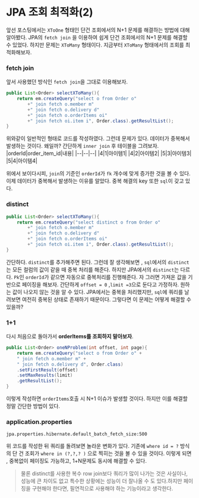 # JPA 조회 최적화(2)
앞선 포스팅에서는 ```XToOne``` 형태인 단건 조회에서의 N+1 문제를 해결하는 방법에 대해 알아봤다. JPA의 ```fetch join``` 을 이용하여 쉽게 단건 조회에서의 N+1 문제를 해결할 수 있었다. 하지만 문제는 ```XToMany``` 형태이다. 지금부터 ```XToMany``` 형태에서의 조회를 최적화해보자.

### fetch join
앞서 사용했던 방식인 ```fetch join```을 그대로 이용해보자.
```java
public List<Order> selectXToMany(){
	return em.createQuery("select o from Order o"
		+" join fetch o.member m" 
		+" join fetch o.delivery d"
		+" join fetch o.orderItems oi"
		+" join fetch oi.item i", Order.class).getResultList();
}
```
위와같이 일반적인 형태로 코드를 작성하였다. 그런데 문제가 있다. 데이터가 중복해서 발생하는 것이다. 왜일까?
간단하게 ```inner join``` 후 테이블을 그려보자.
|orderId|order_item_id|내용|
|--|--|--|
|4|1|아이템1|
|4|2|아이템2|
|5|3|아이템3|
|5|4|아이템4|


위에서 보이다시피, ```join```의 기준인 ```orderId```가 ```fk``` 개수에 맞게 증가한 것을 볼 수 있다. 이제 데이터가 중복해서 발생하는 이유를 알았다. 중복 해결의 key 또한 ```sql```이 갖고 있다.
### distinct
```java
public List<Order> selectXToMany(){
	return em.createQuery("select distinct o from Order o"
		+" join fetch o.member m" 
		+" join fetch o.delivery d"
		+" join fetch o.orderItems oi"
		+" join fetch oi.item i", Order.class).getResultList();
}
```
간단하다. ```distinct```를 추가해주면 된다. 그런데 잘 생각해보면 , ```sql```에서의 ```distinct```는 모든 컬럼의 값이 같을 때 중복 처리를 해준다. 하지만 JPA에서의 ```distinct```는 다르다. ```Pk```인 ```orderId```가 같으면 자동으로 중복처리를 진행해준다. 자 그러면 가져온 값을 기반으로 페이징을 해보자.
간단하게 ```offset = 0``` ,```limit =3```으로 둔다고 가정하자. 원하는 값이 나오지 않는 것을 알 수 있다. JPA에서는 중복을 처리했지만, ```sql```에 쿼리를 날려보면 여전히 중복된 상태로 존재하기 때문이다. 그렇다면 이 문제는 어떻게 해결할 수 있을까?

### 1+1
다시 처음으로 돌아가서 **orderItems를 조회하지 말아보자**.
```java
public List<Order> oneNProblem(int offset, int page){
	return em.createQuery("select o from Order o" +
	" join fetch o.member m" +
	" join fetch o.delivery d", Order.class)
	.setFirstResult(offset)
	.setMaxResults(limit)
	.getResultList();
}
```
이렇게 작성하면 ```orderItems```호출 시 N+1 이슈가 발생할 것이다. 하지만 이를 해결할 정말 간단한 방법이 있다.

### application.properties
```properties
jpa.properties.hibernate.default_batch_fetch_size:500
```
위 코드를 작성한 뒤 쿼리를 돌려보면 놀라운 변화가 있다. 기존에 ```where id = ?``` 방식의 단 건 조회가 ```where in (?,?,? )``` 으로 찍히는 것을 볼 수 있을 것이다. 이렇게 되면 , 중복없이 페이징도 가능하고, 1+N문제도 동시에 해결할 수 있다.
> 물론 distinct를 사용한 복수 row join보다 쿼리가 많이 나가는 것은 사실이나, 성능에 큰 차이도 없고 특수한 상황에는 성능이 더 잘나올 수 도 있다.하지만 페이징을 구현해야 한다면, 필연적으로 사용해야 하는 기능이라고 생각한다.
